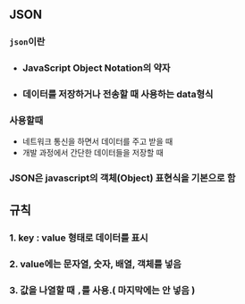 ## JSON

### `json`이란

-   ### JavaScript Object Notation의 약자
-   ### 데이터를 저장하거나 전송할 때 사용하는 data형식

### 사용할때

-   네트워크 통신을 하면서 데이터를 주고 받을 때
-   개발 과정에서 간단한 데이터들을 저장할 때

### JSON은 javascript의 객체(Object) 표현식을 기본으로 함

## 규칙

### 1. key : value 형태로 데이터를 표시

### 2. value에는 문자열, 숫자, 배열, 객체를 넣음

### 3. 값을 나열할 때 `,`를 사용.( 마지막에는 안 넣음 )
